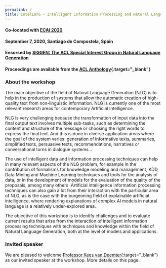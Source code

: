 ```yaml
---
permalink: /
title: IntelLanG - Intelligent Information Processing and Natural Language Generation
---
```


#### Co-located with [ECAI 2020](http://ecai2020.eu/)
#### September 7, 2020, Santiago de Compostela, Spain
#### Ensorsed by [SIGGEN: The ACL Special Interest Group in Natural Language Generation](https://aclweb.org/aclwiki/SIGGEN)
#### Proceedings are available from the [ACL Anthology](https://www.aclweb.org/anthology/volumes/2020.intellang-1/){:target="_blank"}



### About the workshop

The main objective of the field of Natural Language Generation (NLG) is to help in the production of systems that allow the automatic creation of high-quality text from non-linguistic information.  NLG is currently one of the most relevant research areas for contemporary Artificial Intelligence. 

NLG is very challenging because the transformation of input data into the final output text involves multiple sub-tasks,  such as determining the content and structure of the message or choosing the right words to express the final text. And this is done in diverse application areas where the goal of the system varies: generation of informative texts, summaries, simplified texts, persuasive texts, recommendations, narratives or conversational turns in dialogue systems…

The use of intelligent data and information processing techniques can help in many relevant aspects of the NLG problem, for example in the contribution of formalisms for knowledge modeling and management, KDD, Data Mining and Machine Learning techniques and tools for the analysis of data, or in the development of models for the evaluation of the quality of the proposals, among many others. Artificial Intelligence information processing techniques can also gain a lot from their interaction with the particular area of ​​NLG, as is the case with the burgeoning field of explainable artificial intelligence, where rendering explanations of complex AI models in natural language is a relatively under-explored area. 

The objective of this workshop is to identify challenges and to evaluate current results that arise from the interaction of intelligent information processing techniques with techniques and knowledge within the field of Natural Language Generation, both at the level of models and applications.

### Invited speaker

We are pleased to welcome [Professor Kees van Deemter](https://www.uu.nl/staff/CJvanDeemter/Profile){:target="_blank"} as our invited speaker at the workshop. More details on this page.
